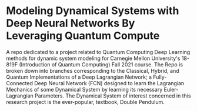 # Modeling Dynamical Systems with Deep Neural Networks By Leveraging Quantum Compute

A repo dedicated to a project related to Quantum Computing Deep Learning methods for dynamic system modeling for Carnegie Mellon University's 18-819F (Introduction of Quantum Computing) Fall 2021 course. The Repo is broken down into branches corresponding to the Classical, Hybrid, and Quantum Implementations of a Deep Lagrangian Network; a Fully-Connected Deep Neural Network (FCN) designed to learn the Lagrangian Mechanics of some Dynamical System by learning its necessary Euler-Lagrangian Parameters. The Dynamical System of interest concerned in this research project is the ever-popular, textbook, Double Pendulum.  
